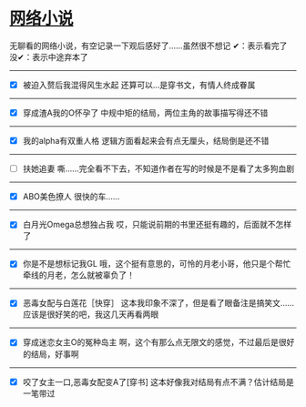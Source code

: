 # [网络小说](https://github.com/noteMay/Note/issues/5)

无聊看的网络小说，有空记录一下观后感好了……虽然很不想记
✔：表示看完了
没✔：表示中途弃本了

---

- [x] 被迫入赘后我混得风生水起
还算可以…是穿书文，有情人终成眷属

---

- [x] 穿成渣A我的O怀孕了
中规中矩的结局，两位主角的故事描写得还不错

---

- [x] 我的alpha有双重人格
逻辑方面看起来会有点无厘头，结局倒是还不错

---

- [ ] 扶她追妻
嘶……完全看不下去，不知道作者在写的时候是不是看了太多狗血剧

---

- [x] ABO美色撩人
很快的车……

---

- [x] 白月光Omega总想独占我
哎，只能说前期的书里还挺有趣的，后面就不怎样了

---

- [x] 你是不是想标记我GL
哦，这个挺有意思的，可怜的月老小哥，他只是个帮忙牵线的月老，怎么就被辜负了！

---

- [x] 恶毒女配与白莲花［快穿］
这本我印象不深了，但是看了眼备注是搞笑文……应该是很好笑的吧，我这几天再看两眼

---

- [x] 穿成迷恋女主O的冤种岛主
啊，这个有那么点无限文的感觉，不过最后是很好的结局，好事啊

---

- [x] 咬了女主一口,恶毒女配变A了[穿书]
这本好像我对结局有点不满？估计结局是一笔带过